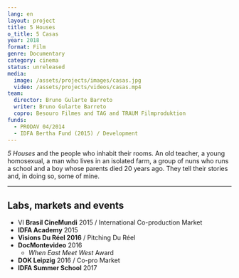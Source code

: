 ```yaml
---
lang: en
layout: project
title: 5 Houses
o_title: 5 Casas
year: 2018
format: Film
genre: Documentary
category: cinema
status: unreleased
media:
  image: /assets/projects/images/casas.jpg
  video: /assets/projects/videos/casas.mp4
team:
  director: Bruno Gularte Barreto
  writer: Bruno Gularte Barreto
  copro: Besouro Filmes and TAG and TRAUM Filmproduktion
funds:
  - PRODAV 04/2014
  - IDFA Bertha Fund (2015) / Development
---
```


_5 Houses_ and the people who inhabit their rooms. An old teacher, a young homosexual, a man who lives in an isolated farm, a group of nuns who runs a school and a boy whose parents died 20 years ago. They tell their stories and, in doing so, some of mine.


---

## Labs, markets and events
* VI **Brasil CineMundi** 2015 / International Co-production Market
* **IDFA Academy** 2015
* **Visions Du Réel 2016** / Pitching Du Réel
* **DocMontevideo** 2016
  * _When East Meet West_ Award
* **DOK Leipzig** 2016 / Co-pro Market
* **IDFA Summer School** 2017
